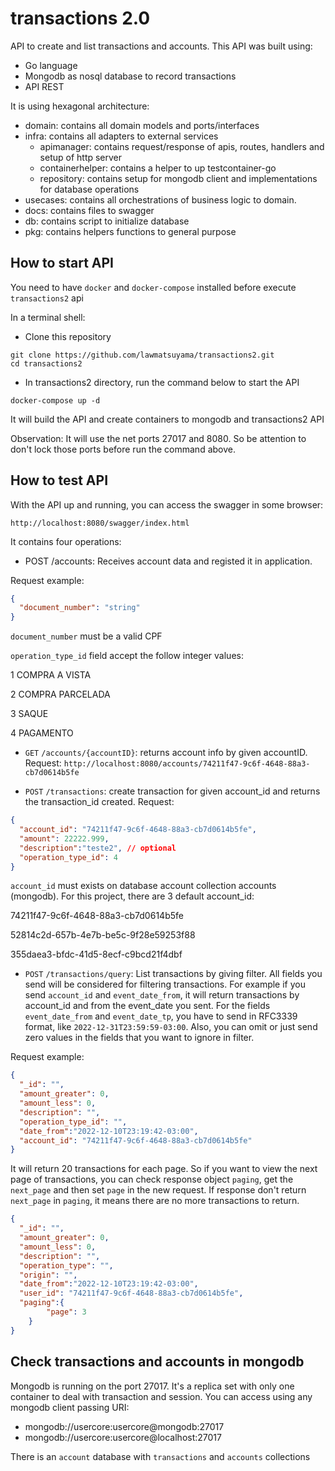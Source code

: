 # transactions 2.0

API to create and list transactions and accounts.
This API was built using:
- Go language
- Mongodb as nosql database to record transactions
- API REST

It is using hexagonal architecture:
- domain: contains all domain models and ports/interfaces
- infra: contains all adapters to external services
  - apimanager: contains request/response of apis, routes, handlers and setup of http server
  - containerhelper: contains a helper to up testcontainer-go
  - repository: contains setup for mongodb client and implementations for database operations
- usecases: contains all orchestrations of business logic to domain.
- docs: contains files to swagger
- db: contains script to initialize database
- pkg: contains helpers functions to general purpose

## How to start API

You need to have `docker` and `docker-compose` installed before execute `transactions2` api

In a terminal shell:

- Clone this repository
```
git clone https://github.com/lawmatsuyama/transactions2.git
cd transactions2
```

- In transactions2 directory, run the command below to start the API
```
docker-compose up -d
```
It will build the API and create containers to mongodb and transactions2 API

Observation: It will use the net ports 27017 and 8080. So be attention to don't lock those ports before run the command above.

## How to test API

With the API up and running, you can access the swagger in some browser:
```
http://localhost:8080/swagger/index.html
```

It contains four operations:
- POST /accounts: Receives account data and registed it in application. 

Request example:
```json
{
  "document_number": "string"
}
```

`document_number` must be a valid CPF

`operation_type_id` field accept the follow integer values:

1 COMPRA A VISTA

2 COMPRA PARCELADA

3 SAQUE

4 PAGAMENTO

- `GET` `/accounts/{accountID}`: returns account info by given accountID.
Request:
`http://localhost:8080/accounts/74211f47-9c6f-4648-88a3-cb7d0614b5fe`

- `POST` `/transactions`: create transaction for given account_id and returns the transaction_id created.
Request:

```json
{
  "account_id": "74211f47-9c6f-4648-88a3-cb7d0614b5fe",
  "amount": 22222.999,
  "description":"teste2", // optional
  "operation_type_id": 4
}
```

`account_id` must exists on database account collection accounts (mongodb). For this project, there are 3 default account_id:

74211f47-9c6f-4648-88a3-cb7d0614b5fe

52814c2d-657b-4e7b-be5c-9f28e59253f88

355daea3-bfdc-41d5-8ecf-c9bcd21f4dbf

- `POST` `/transactions/query`: List transactions by giving filter. All fields you send will be considered for filtering transactions. For example if you send `account_id` and `event_date_from`, it will return transactions by account_id and from the event_date you sent. For the fields `event_date_from` and `event_date_tp`, you have to send in RFC3339 format, like `2022-12-31T23:59:59-03:00`. Also, you can omit or just send zero values in the fields that you want to ignore in filter.

Request example:
```json
{
  "_id": "",
  "amount_greater": 0,
  "amount_less": 0,
  "description": "",
  "operation_type_id": "",  
  "date_from":"2022-12-10T23:19:42-03:00",
  "account_id": "74211f47-9c6f-4648-88a3-cb7d0614b5fe"
}
```

It will return 20 transactions for each page. So if you want to view the next page of transactions, you can check response object `paging`, get the `next_page` and then set `page` in the new request.
If response don't return `next_page` in `paging`, it means there are no more transactions to return.


```json
{
  "_id": "",
  "amount_greater": 0,
  "amount_less": 0,
  "description": "",
  "operation_type": "",
  "origin": "",
  "date_from":"2022-12-10T23:19:42-03:00",
  "user_id": "74211f47-9c6f-4648-88a3-cb7d0614b5fe",
  "paging":{
        "page": 3
    }
}
```





## Check transactions and accounts in mongodb
Mongodb is running on the port 27017. It's a replica set with only one container to deal with transaction and session. You can access using any mongodb client passing URI: 
- mongodb://usercore:usercore@mongodb:27017
- mongodb://usercore:usercore@localhost:27017

There is an `account` database with `transactions` and `accounts` collections
